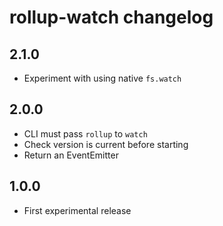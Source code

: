 # rollup-watch changelog

## 2.1.0

* Experiment with using native `fs.watch`

## 2.0.0

* CLI must pass `rollup` to `watch`
* Check version is current before starting
* Return an EventEmitter

## 1.0.0

* First experimental release
